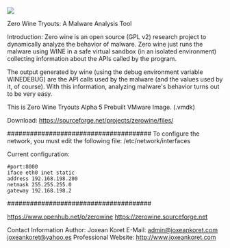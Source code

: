 <img src="https://zerowine-tryout.sourceforge.net/images/zerowine-1-small.jpg" width="auto">

Zero Wine Tryouts: A Malware Analysis Tool

Introduction:
Zero wine is an open source (GPL v2) research project to dynamically analyze the behavior of malware. Zero wine just runs the malware using WINE in a safe virtual sandbox (in an isolated environment) collecting information about the APIs called by the program.

The output generated by wine (using the debug environment variable WINEDEBUG) are the API calls used by the malware (and the values used by it, of course). With this information, analyzing malware's behavior turns out to be very easy.


This is Zero Wine Tryouts Alpha 5 Prebuilt VMware Image. (.vmdk)

Download: https://sourceforge.net/projects/zerowine/files/



######################################
To configure the network, you must edit the following file: 
/etc/network/interfaces

Current configuration:

    #port:8000
    iface eth0 inet static
    address 192.168.198.200
    netmask 255.255.255.0
    gateway 192.168.198.2

######################################

https://www.openhub.net/p/zerowine
https://zerowine.sourceforge.net

Contact Information
Author: Joxean Koret
E-Mail: <admin@joxeankoret.com> <joxeankoret@yahoo.es>
Professional Website: http://www.joxeankoret.com
